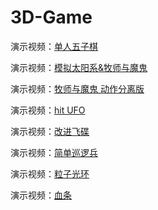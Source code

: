# 3D-Game

演示视频：[单人五子棋](https://www.bilibili.com/video/av67610807)

演示视频：[模拟太阳系&牧师与魔鬼](https://www.bilibili.com/video/av68569632)

演示视频：[牧师与魔鬼 动作分离版](https://www.bilibili.com/video/av69333767)

演示视频：[hit UFO](https://www.bilibili.com/video/av70662982)

演示视频：[改进飞碟](https://www.bilibili.com/video/av71642907)

演示视频：[简单巡逻兵](https://www.bilibili.com/video/av73555354/)

演示视频：[粒子光环](https://www.bilibili.com/video/av75130549)

演示视频：[血条](https://www.bilibili.com/video/av76451230/)